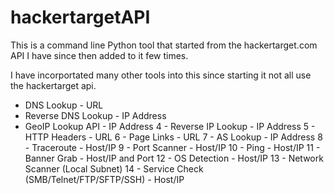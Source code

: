 # hackertargetAPI
This is a command line Python tool that started from the hackertarget.com API I have since then added to it few times.

I have incorportated many other tools into this since starting it not all use the hackertarget api.

- DNS Lookup - URL
- Reverse DNS Lookup - IP Address
- GeoIP Lookup API - IP Address
4 - Reverse IP Lookup - IP Address
5 - HTTP Headers - URL
6 - Page Links - URL
7 - AS Lookup - IP Address
8 - Traceroute - Host/IP
9 - Port Scanner - Host/IP
10 - Ping - Host/IP
11 - Banner Grab - Host/IP and Port
12 - OS Detection - Host/IP
13 - Network Scanner (Local Subnet)
14 - Service Check (SMB/Telnet/FTP/SFTP/SSH) - Host/IP
